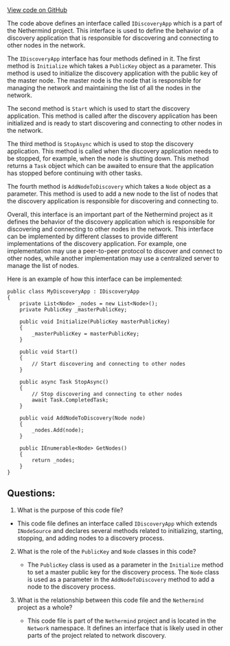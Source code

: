 [View code on GitHub](https://github.com/NethermindEth/nethermind/src/Nethermind/Nethermind.Network/IDiscoveryApp.cs)

The code above defines an interface called `IDiscoveryApp` which is a part of the Nethermind project. This interface is used to define the behavior of a discovery application that is responsible for discovering and connecting to other nodes in the network. 

The `IDiscoveryApp` interface has four methods defined in it. The first method is `Initialize` which takes a `PublicKey` object as a parameter. This method is used to initialize the discovery application with the public key of the master node. The master node is the node that is responsible for managing the network and maintaining the list of all the nodes in the network. 

The second method is `Start` which is used to start the discovery application. This method is called after the discovery application has been initialized and is ready to start discovering and connecting to other nodes in the network. 

The third method is `StopAsync` which is used to stop the discovery application. This method is called when the discovery application needs to be stopped, for example, when the node is shutting down. This method returns a `Task` object which can be awaited to ensure that the application has stopped before continuing with other tasks. 

The fourth method is `AddNodeToDiscovery` which takes a `Node` object as a parameter. This method is used to add a new node to the list of nodes that the discovery application is responsible for discovering and connecting to. 

Overall, this interface is an important part of the Nethermind project as it defines the behavior of the discovery application which is responsible for discovering and connecting to other nodes in the network. This interface can be implemented by different classes to provide different implementations of the discovery application. For example, one implementation may use a peer-to-peer protocol to discover and connect to other nodes, while another implementation may use a centralized server to manage the list of nodes. 

Here is an example of how this interface can be implemented:

```
public class MyDiscoveryApp : IDiscoveryApp
{
    private List<Node> _nodes = new List<Node>();
    private PublicKey _masterPublicKey;

    public void Initialize(PublicKey masterPublicKey)
    {
        _masterPublicKey = masterPublicKey;
    }

    public void Start()
    {
        // Start discovering and connecting to other nodes
    }

    public async Task StopAsync()
    {
        // Stop discovering and connecting to other nodes
        await Task.CompletedTask;
    }

    public void AddNodeToDiscovery(Node node)
    {
        _nodes.Add(node);
    }

    public IEnumerable<Node> GetNodes()
    {
        return _nodes;
    }
}
```
## Questions: 
 1. What is the purpose of this code file?
   - This code file defines an interface called `IDiscoveryApp` which extends `INodeSource` and declares several methods related to initializing, starting, stopping, and adding nodes to a discovery process.

2. What is the role of the `PublicKey` and `Node` classes in this code?
   - The `PublicKey` class is used as a parameter in the `Initialize` method to set a master public key for the discovery process. The `Node` class is used as a parameter in the `AddNodeToDiscovery` method to add a node to the discovery process.

3. What is the relationship between this code file and the `Nethermind` project as a whole?
   - This code file is part of the `Nethermind` project and is located in the `Network` namespace. It defines an interface that is likely used in other parts of the project related to network discovery.